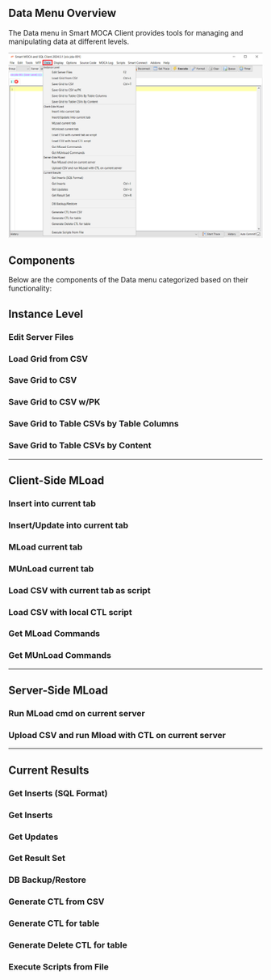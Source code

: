 ## Data Menu Overview

The Data menu in Smart MOCA Client provides tools for managing and manipulating data at different levels. 

![data1](../.attachments/data-menu/data1.png)

## Components

Below are the components of the Data menu categorized based on their functionality:

## Instance Level

### Edit Server Files

### Load Grid from CSV

### Save Grid to CSV

### Save Grid to CSV w/PK

### Save Grid to Table CSVs by Table Columns

### Save Grid to Table CSVs by Content

---

## Client-Side MLoad

### Insert into current tab

### Insert/Update into current tab

### MLoad current tab

### MUnLoad current tab

### Load CSV with current tab as script

### Load CSV with local CTL script

### Get MLoad Commands

### Get MUnLoad Commands

---

## Server-Side MLoad

### Run MLoad cmd on current server

### Upload CSV and run Mload with CTL on current server

---

## Current Results

### Get Inserts (SQL Format)

### Get Inserts

### Get Updates

### Get Result Set

### DB Backup/Restore

### Generate CTL from CSV

### Generate CTL for table

### Generate Delete CTL for table

### Execute Scripts from File
